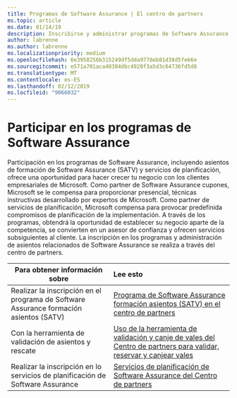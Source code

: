 ```yaml
---
title: Programas de Software Assurance | El centro de partners
ms.topic: article
ms.date: 01/14/19
description: Inscribirse y administrar programas de Software Assurance en el centro de partners
author: labrenne
ms.author: labrenne
ms.localizationpriority: medium
ms.openlocfilehash: 6e3958256b315249df5dda9778eb81d38d5fe66e
ms.sourcegitcommit: e571a701aca40384dbc4928f3a5d3c64736fd5d8
ms.translationtype: MT
ms.contentlocale: es-ES
ms.lasthandoff: 02/12/2019
ms.locfileid: "9066032"
---
```

# <a name="participate-in-software-assurance-programs"></a>Participar en los programas de Software Assurance

Participación en los programas de Software Assurance, incluyendo asientos de formación de Software Assurance (SATV) y servicios de planificación, ofrece una oportunidad para hacer crecer tu negocio con los clientes empresariales de Microsoft. Como partner de Software Assurance cupones, Microsoft se le compensa para proporcionar presencial, técnicas instructivas desarrollado por expertos de Microsoft. Como partner de servicios de planificación, Microsoft compensa para provocar predefinida compromisos de planificación de la implementación. A través de los programas, obtendrá la oportunidad de establecer su negocio aparte de la competencia, se convierten en un asesor de confianza y ofrecen servicios subsiguientes al cliente. La inscripción en los programas y administración de asientos relacionados de Software Assurance se realiza a través del centro de partners.

|**Para obtener información sobre**   |**Lee esto**   |
|--------------------------|:------------------|
|Realizar la inscripción en el programa de Software Assurance formación asientos (SATV)|[Programa de Software Assurance formación asientos (SATV) en el centro de partners](software-assurance-satv.md)|
|Con la herramienta de validación de asientos y rescate|[Uso de la herramienta de validación y canje de vales del Centro de partners para validar, reservar y canjear vales](voucher-validation-tool.md)|
|Realizar la inscripción en lo servicios de planificación de Software Assurance|[Servicios de planificación de Software Assurance del Centro de partners](software-assurance-dps.md) 


